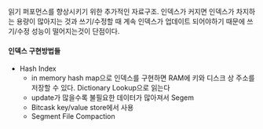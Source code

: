 읽기 퍼포먼스를 향상시키기 위한 추가적인 자료구조. 인덱스가 커지면 인덱스가 차지하는 용량이 많아지는 것과 쓰기/수정할 때 계속 인덱스가 업데이트 되어야하기 때문에 쓰기/수정 성능이 떨어지는것이 단점이다.  


#### 인덱스 구현방법들 
- Hash Index
	- in memory hash map으로 인덱스를 구현하면 RAM에 키와 디스크 상 주소를 저장할 수 있다. Dictionary Lookup으로 읽는다
	- update가 많을수록 불필요한 데이터가 많아져서 Segem
	- Bitcask key/value store에서 사용
	- Segment File Compaction 